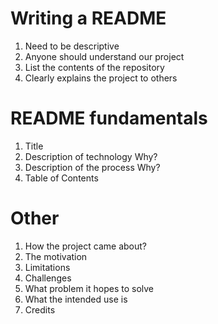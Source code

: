 # Writing a README 
1. Need to be descriptive 
2. Anyone should understand our project
3. List the contents of the repository 
4. Clearly explains the project to others

# README fundamentals
1. Title 
2. Description of technology Why? 
3. Description of the process Why?
4. Table of Contents

# Other 
1. How the project came about?
2. The motivation
3. Limitations 
4. Challenges
5. What problem it hopes to solve
6. What the intended use is
7. Credits
